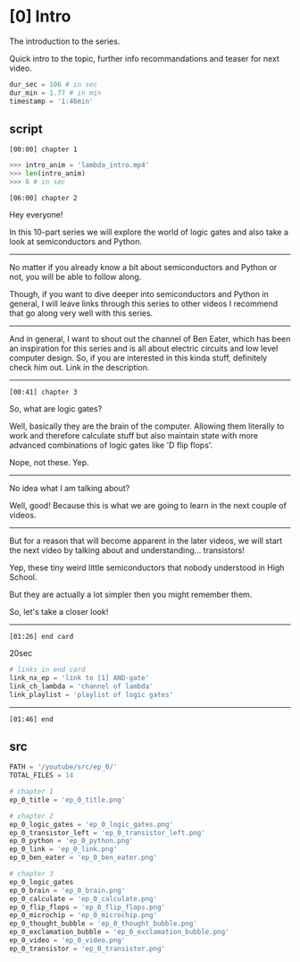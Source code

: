 # [0] Intro
The introduction to the series.

Quick intro to the topic, further info recommandations and teaser for next video.
```py
dur_sec = 106 # in sec
dur_min = 1.77 # in min
timestamp = '1:46min'
```
## script
`[00:00] chapter 1`
```py
>>> intro_anim = 'lambda_intro.mp4'
>>> len(intro_anim)
>>> 6 # in sec
```

`[06:00] chapter 2`

Hey everyone!

In this 10-part series we will explore the world of logic gates and also take a look at semiconductors and Python.
___
No matter if you already know a bit about semiconductors and Python or not, you will be able to follow along.

Though, if you want to dive deeper into semiconductors and Python in general, I will leave links through this series to other videos I recommend that go along very well with this series.
___
And in general, I want to shout out the channel of Ben Eater, which has been an inspiration for this series and is all about electric circuits and low level computer design.
So, if you are interested in this kinda stuff, definitely check him out. Link in the description.
___
 `[00:41] chapter 3`

So, what are logic gates?

Well, basically they are the brain of the computer. Allowing them literally to work and therefore calculate stuff but also maintain state with more advanced combinations of logic gates like 'D flip flops'.

Nope, not these. Yep.
____
No idea what I am talking about?

Well, good!
Because this is what we are going to learn in the next couple of videos.
___
But for a reason that will become apparent in the later videos, we will start the next video by talking about and understanding... transistors!

Yep, these tiny weird little semiconductors that nobody understood in High School.

But they are actually a lot simpler then you might remember them.

So, let's take a closer look!
___
`[01:26] end card`

20sec

```py
# links in end card
link_nx_ep = 'link to [1] AND-gate'
link_ch_lambda = 'channel of lambda'
link_playlist = 'playlist of logic gates'
```
___
`[01:46] end`

## src
```py
PATH = '/youtube/src/ep_0/'
TOTAL_FILES = 14

# chapter 1
ep_0_title = 'ep_0_title.png'

# chapter 2
ep_0_logic_gates = 'ep_0_logic_gates.png'
ep_0_transistor_left = 'ep_0_transistor_left.png'
ep_0_python = 'ep_0_python.png'
ep_0_link = 'ep_0_link.png'
ep_0_ben_eater = 'ep_0_ben_eater.png'

# chapter 3
ep_0_logic_gates
ep_0_brain = 'ep_0_brain.png'
ep_0_calculate = 'ep_0_calculate.png'
ep_0_flip_flops = 'ep_0_flip_flops.png'
ep_0_microchip = 'ep_0_microchip.png'
ep_0_thought_bubble = 'ep_0_thought_bubble.png'
ep_0_exclamation_bubble = 'ep_0_exclamation_bubble.png'
ep_0_video = 'ep_0_video.png'
ep_0_transistor = 'ep_0_transistor.png'
```
